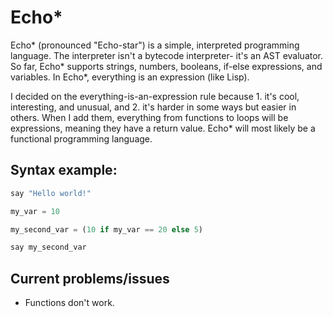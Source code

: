 # Echo*

Echo* (pronounced "Echo-star") is a simple, interpreted programming language. The interpreter isn't a bytecode interpreter- it's an AST evaluator. So far, Echo* supports strings, numbers, booleans, if-else expressions, and variables. In Echo*, everything is an expression (like Lisp).

I decided on the everything-is-an-expression rule because 1. it's cool, interesting, and unusual, and 2. it's harder in some ways but easier in others.
When I add them, everything from functions to loops will be expressions, meaning they have a return value. Echo* will most likely be a functional programming language.

## Syntax example:

```py
say "Hello world!"

my_var = 10

my_second_var = (10 if my_var == 20 else 5)

say my_second_var
```

## Current problems/issues

- Functions don't work.
